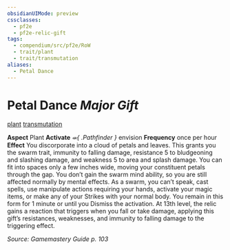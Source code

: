 ```yaml
---
obsidianUIMode: preview
cssclasses:
  - pf2e
  - pf2e-relic-gift
tags:
  - compendium/src/pf2e/RoW
  - trait/plant
  - trait/transmutation
aliases:
  - Petal Dance
---
```

# Petal Dance *Major Gift*  
[plant](rules/traits/plant.md "Plant Item Trait")  [transmutation](rules/traits/transmutation.md "Transmutation Item Trait")  

**Aspect** Plant
**Activate** *⬺{ .Pathfinder }* envision
**Frequency** once per hour
**Effect** You discorporate into a cloud of petals and leaves. This grants you the swarm trait, immunity to falling damage, resistance 5 to bludgeoning and slashing damage, and weakness 5 to area and splash damage. You can fit into spaces only a few inches wide, moving your constituent petals through the gap. You don’t gain the swarm mind ability, so you are still affected normally by mental effects. As a swarm, you can’t speak, cast spells, use manipulate actions requiring your hands, activate your magic items, or make any of your Strikes with your normal body. You remain in this form for 1 minute or until you Dismiss the activation. At 13th level, the relic gains a reaction that triggers when you fall or take damage, applying this gift’s resistances, weaknesses, and immunity to falling damage to the triggering effect.

*Source: Gamemastery Guide p. 103*  